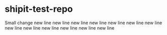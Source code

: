 # shipit-test-repo

Small change
new line
new line
new line
new line
new line
new line
new line
new line
new line
new line
new line
new line
new line
